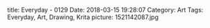 title: Everyday - 0129
Date: 2018-03-15 19:28:07
Category: Art
Tags: Everyday, Art, Drawing, Krita
picture: 1521142087.jpg
